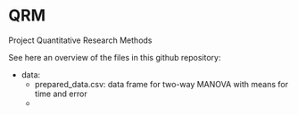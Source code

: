 # QRM
Project Quantitative Research Methods

See here an overview of the files in this github repository:
- data:
    - prepared_data.csv: data frame for two-way MANOVA with means for time and error
    - 
